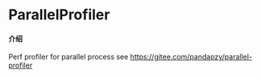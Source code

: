 # ParallelProfiler

#### 介绍
Perf profiler for parallel process
see https://gitee.com/pandapzy/parallel-profiler
